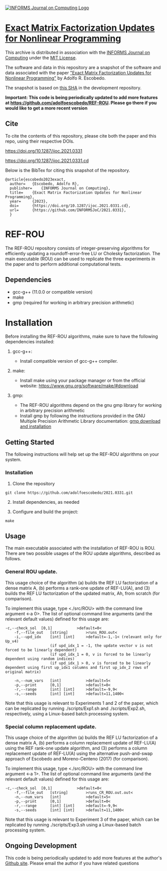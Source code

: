 [![INFORMS Journal on Computing Logo](https://INFORMSJoC.github.io/logos/INFORMS_Journal_on_Computing_Header.jpg)](https://pubsonline.informs.org/journal/ijoc)

# [Exact Matrix Factorization Updates for Nonlinear Programming](https://doi.org/10.1287/ijoc.2021.0331)

This archive is distributed in association with the [INFORMS Journal on Computing](https://pubsonline.informs.org/journal/ijoc) under the [MIT License](LICENSE).

The software and data in this repository are a snapshot of the software and data associated with the paper ["Exact Matrix Factorization Updates for Nonlinear Programming"](https://doi.org/10.1287/ijoc.2021.0331) by Adolfo R. Escobedo.

The snapshot is based on 
[this SHA](https://github.com/adolfoescobedo/2021.0331) in the development repository.  

**Important: This code is being periodically updated to add more features at https://github.com/adolfoescobedo/REF-ROU. Please go there if you would like to get a more recent version**

## Cite

To cite the contents of this repository, please cite both the paper and this repo, using their respective DOIs.

https://doi.org/10.1287/ijoc.2021.0331

https://doi.org/10.1287/ijoc.2021.0331.cd

Below is the BibTex for citing this snapshot of the repository.

```
@article{escobedo2023exact,
  author=	{Escobedo, Adolfo R},
  publisher=	{INFORMS Journal on Computing},
  title=	{Exact Matrix Factorization Updates for Nonlinear Programming},
  year=		{2023},  
  doi=		{https://doi.org/10.1287/ijoc.2021.0331.cd},
  url=		{https://github.com/INFORMSJoC/2021.0331},
  }
```

# REF-ROU

The REF-ROU repository consists of integer-preserving algorithms for efficiently updating a roundoff-error-free LU or Cholesky factorization. The main executable (ROU) can be used to replicate the three experiments in the paper and to perform additional computational tests.

## Dependencies

- gcc-g++ (11.0.0 or compatible version)
- make
- gmp (required for working in arbitrary precision arithmetic)


# Installation

Before installing the REF-ROU algorithms, make sure to have the following dependencies installed:

1. gcc-g++:
   - Install compatible version of gcc-g++ compiler.

2. make:
   - Install make using your package manager or from the official website: https://www.gnu.org/software/make/#download

3. gmp:
   - The REF-ROU algorithms depend on the gnu gmp library for working in arbitrary precision arithmetic
   - Install gmp by following the instructions provided in the GNU Multiple Precision Arithmetic Library documentation: [gmp download and installation](https://gmplib.org/#DOWNLOAD)


## Getting Started

The following instructions will help set up the REF-ROU algorithms on your system.


### Installation

1. Clone the repository 
```
git clone https://github.com/adolfoescobedo/2021.0331.git
```

2. Install dependencies, as needed

3. Configure and build the project:

```
make 
```

## Usage

The main executable associated with the installation of REF-ROU is ROU. There are two possible usages of the ROU update algorithms, described as follows. 

### General ROU update. 

This usage choice of the algorithm (a) builds the REF LU factorization of a dense matrix A, (b) performs a rank-one update of REF-LU(A), and (3) builds the REF LU factorization of the updated matrix, Ah, from scratch (for comparison).

To implement this usage, type <./src/ROU> with the command line argument <-a 0>. The list of optional command line arguments (and the relevant default values) defined for this usage are:

	-c,--check_sol  [0,1]           >default=0<
        -f,--file_out   [string]        >runs_ROU.out<
        -i,--upd_idx    [int] [int]     >default=-1,-1< (relevant only for Up_v4)
                        (if upd_idx_1 = -1, the update vector v is not forced to be linearly dependent)
                        (if upd_idx_1 = 0, v is forced to be linearly dependent using random indices)
                        (if upd_idx_1 > 0, v is forced to be linearly dependent using first up_idx1 columns and first up_idx_2 rows of original matrix)

        -n,--num_vars   [int]           >default=5<
        -p,--print      [0,1]           >default=0<
        -r,--range      [int] [int]     >default=-9,9<
        -s,--seeds      [int] [int]     >default=11,1400<

Note that this usage is relevant to Experiments 1 and 2 of the paper, which can be replicated by running ./scripts/Exp1.sh and ./scripts/Exp2.sh, respectively, using a Linux-based batch processing system.

### Special column replacement update. 

This usage choice of the algorithm (a) builds the REF LU factorization of a dense matrix A, (b) performs a column replacement update of REF-LU(A) using the REF rank-one update algorithm, and (3) performs a column replacement update of REF-LU(A) using the alternative push-and-swap approach of Escobedo and Moreno-Centeno (2017) (for comparison).

To implement this usage, type <./src/ROU> with the command line argument <-a 1>. The list of optional command line arguments (and the relevant default values) defined for this usage are:

	-c,--check_sol  [0,1]           >default=0<
        -f,--file_out   [string]        >runs_CR_ROU.out.out<
        -n,--num_vars   [int]           >default=5<
        -p,--print      [0,1]           >default=0<
        -r,--range      [int] [int]     >default=-9,9<
        -s,--seeds      [int] [int]     >default=11,1400<

Note that this usage is relevant to Experiment 3 of the paper, which can be replicated by running ./scripts/Exp3.sh using a Linux-based batch processing system.


## Ongoing Development

This code is being periodically updated to add more features at the author's [Github site](https://github.com/adolfoescobedo/REF-ROU). Please email the author if you have related questions
